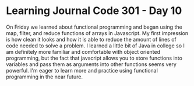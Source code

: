 # Learning Journal Code 301 - Day 10

On Friday we learned about functional programming and began using the map, filter, and reduce functions of arrays in Javascript. My first impression is how clean it looks and how it is able to reduce the amount of lines of code needed to solve a problem. I learned a little bit of Java in college so I am definitely more familiar and comfortable with object oriented programming, but the fact that javscript allows you to store functions into variables and pass them as arguments into other functions seems very powerful. I'm eager to learn more and practice using functional programming in the near future.
